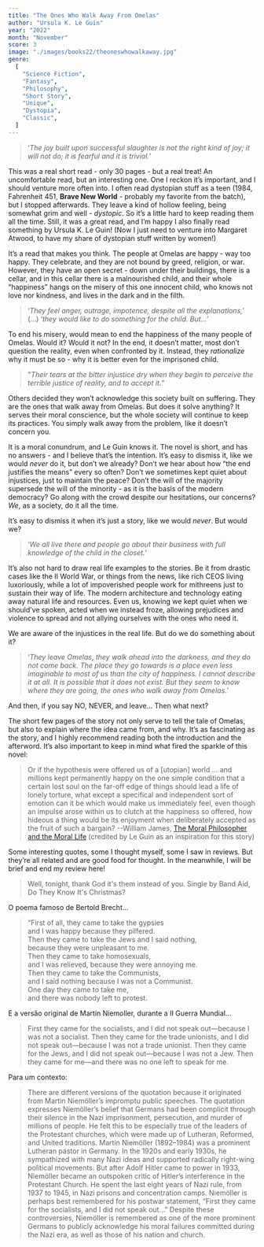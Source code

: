 ```yaml
---
title: "The Ones Who Walk Away From Omelas"
author: "Ursula K. Le Guin"
year: "2022"
month: "November"
score: 3
image: "./images/books22/theoneswhowalkaway.jpg"
genre:
  [
    "Science Fiction",
    "Fantasy",
    "Philosophy",
    "Short Story",
    "Unique",
    "Dystopia",
    "Classic",
  ]
---
```


> ‘_The joy built upon successful slaughter is not the right kind of joy; it will not do; it is fearful and it is trivial._’

This was a real short read - only 30 pages - but a real treat! An uncomfortable read, but an interesting one. One I reckon it’s important, and I should venture more often into. I often read dystopian stuff as a teen (1984, Fahrenheit 451, **Brave New World** - probably my favorite from the batch), but I stopped afterwards. They leave a kind of hollow feeling, being somewhat grim and well - _dystopic_. So it’s a little hard to keep reading them all the time. Still, it was a great read, and I’m happy I also finally read something by Ursula K. Le Guin! (Now I just need to venture into Margaret Atwood, to have my share of dystopian stuff written by women!)

It’s a read that makes you think. The people at Omelas are happy - way too happy. They celebrate, and they are not bound by greed, religion, or war. However, they have an open secret - down under their buildings, there is a cellar, and in this cellar there is a malnourished child, and their whole “happiness” hangs on the misery of this one innocent child, who knows not love nor kindness, and lives in the dark and in the filth.

> ‘_They feel anger, outrage, impotence, despite all the explanations,_’ (…) ‘_they would like to do something for the child. But…_’

To end his misery, would mean to end the happiness of the many people of Omelas. Would it? Would it not? In the end, it doesn’t matter, most don’t question the reality, even when confronted by it. Instead, they _rationalize_ why it must be so - why it is better even for the imprisoned child.

> "_Their tears at the bitter injustice dry when they begin to perceive the terrible justice of reality, and to accept it._"

Others decided they won’t acknowledge this society built on suffering. They are the ones that walk away from Omelas. But does it solve anything? It serves their moral conscience, but the whole society will continue to keep its practices. You simply walk away from the problem, like it doesn’t concern you.

It is a moral conundrum, and Le Guin knows it. The novel is short, and has no answers - and I believe that’s the intention. It’s easy to dismiss it, like we would _never_ do it, but don’t we already? Don’t we hear about how “the end justifies the means” every so often? Don’t we sometimes kept quiet about injustices, just to maintain the peace? Don’t the will of the majority supersede the will of the minority - as it is the basis of the modern democracy? Go along with the crowd despite our hesitations, our concerns? _We_, as a society, do it all the time.

It’s easy to dismiss it when it’s just a story, like we would _never_. But would we?

> ‘_We all live there and people go about their business with full knowledge of the child in the closet._’

It’s also not hard to draw real life examples to the stories. Be it from drastic cases like the II World War, or things from the news, like rich CEOS living luxoriously, while a lot of impoverished people work for mithreens just to sustain their way of life. The modern architecture and technology eating away natural life and resources. Even us, knowing we kept quiet when we should’ve spoken, acted when we instead froze, allowing prejudices and violence to spread and not allying ourselves with the ones who need it.

We are aware of the injustices in the real life. But do we do something about it?

> ‘_They leave Omelas, they walk ahead into the darkness, and they do not come back. The place they go towards is a place even less imaginable to most of us than the city of happiness. I cannot describe it at all. It is possible that it does not exist. But they seem to know where they are going, the ones who walk away from Omelas._’

And then, if you say NO, NEVER, and leave… Then what next?

The short few pages of the story not only serve to tell the tale of Omelas, but also to explain where the idea came from, and why. It’s as fascinating as the story, and I highly recommend reading both the introduction and the afterword. It’s also important to keep in mind what fired the sparkle of this novel:

> Or if the hypothesis were offered us of a [utopian] world ... and millions kept permanently happy on the one simple condition that a certain lost soul on the far-off edge of things should lead a life of lonely torture, what except a specifical and independent sort of emotion can it be which would make us immediately feel, even though an impulse arose within us to clutch at the happiness so offered, how hideous a thing would be its enjoyment when deliberately accepted as the fruit of such a bargain?
> --William James, [The Moral Philosopher and the Moral Life](https://goodreads.com/book/show/1524148.The_Moral_Philosopher_and_the_Moral_Life "The Moral Philosopher and the Moral Life by William James") (credited by Le Guin as an inspiration for this story)

Some interesting quotes, some I thought myself, some I saw in reviews. But they’re all related and are good food for thought. In the meanwhile, I will be brief and end my review here!

> Well, tonight, thank God it's them instead of you.
> Single by Band Aid, Do They Know It's Christmas?

O poema famoso de Bertold Brecht…

> “First of all, they came to take the gypsies  
> and I was happy because they pilfered.  
> Then they came to take the Jews and I said nothing,  
> because they were unpleasant to me.  
> Then they came to take homosexuals,  
> and I was relieved, because they were annoying me.  
> Then they came to take the Communists,  
> and I said nothing because I was not a Communist.  
> One day they came to take me,  
> and there was nobody left to protest.

E a versão original de Martin Niemoller, durante a II Guerra Mundial…

> First they came for the socialists, and I did not speak out—because I was not a socialist.
> Then they came for the trade unionists, and I did not speak out—because I was not a trade unionist.
> Then they came for the Jews, and I did not speak out—because I was not a Jew.
> Then they came for me—and there was no one left to speak for me.

Para um contexto:

> There are different versions of the quotation because it originated from Martin Niemöller’s impromptu public speeches. The quotation expresses Niemöller’s belief that Germans had been complicit through their silence in the Nazi imprisonment, persecution, and murder of millions of people. He felt this to be especially true of the leaders of the Protestant churches, which were made up of Lutheran, Reformed, and United traditions.
> Martin Niemöller (1892–1984) was a prominent Lutheran pastor in Germany. In the 1920s and early 1930s, he sympathized with many Nazi ideas and supported radically right-wing political movements. But after Adolf Hitler came to power in 1933, Niemöller became an outspoken critic of Hitler’s interference in the Protestant Church. He spent the last eight years of Nazi rule, from 1937 to 1945, in Nazi prisons and concentration camps. Niemöller is perhaps best remembered for his postwar statement, “First they came for the socialists, and I did not speak out…”
> Despite these controversies, Niemöller is remembered as one of the more prominent Germans to publicly acknowledge his moral failures committed during the Nazi era, as well as those of his nation and church.
